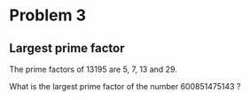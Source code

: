 # Problem 3
## Largest prime factor 

The prime factors of 13195 are 5, 7, 13 and 29.

What is the largest prime factor of the number 600851475143 ?